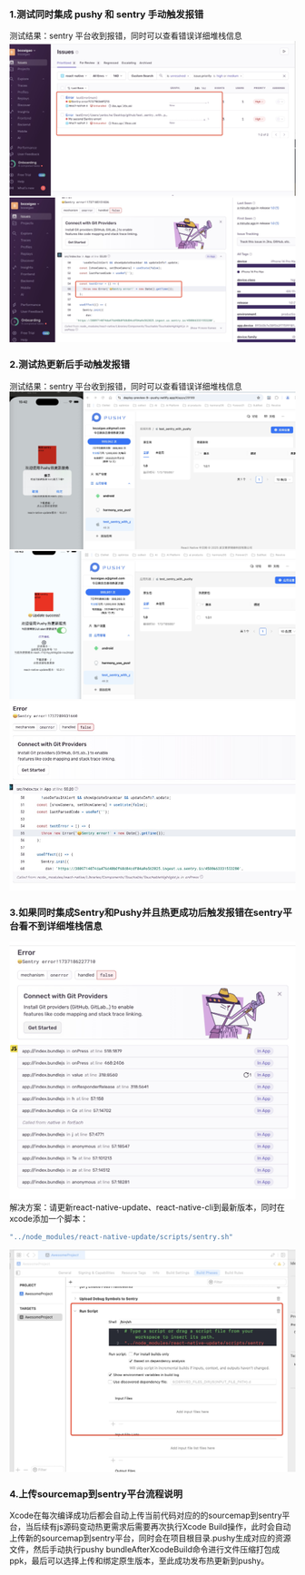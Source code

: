 ### 1.测试同时集成 pushy 和 sentry 手动触发报错

测试结果：sentry 平台收到报错，同时可以查看错误详细堆栈信息
![sentry报错](./imgs/1.jpg)
![sentry报错](./imgs/2.jpg)

### 2.测试热更新后手动触发报错

测试结果：sentry 平台收到报错，同时可以查看错误详细堆栈信息
![sentry报错](./imgs/3.jpg)
![sentry报错](./imgs/4.jpg)
![sentry报错](./imgs/5.jpg)

### 3.如果同时集成Sentry和Pushy并且热更成功后触发报错在sentry平台看不到详细堆栈信息
![sentry报错](./imgs/6.jpg)
解决方案：请更新react-native-update、react-native-cli到最新版本，同时在xcode添加一个脚本：
```sh
"../node_modules/react-native-update/scripts/sentry.sh"
```
![sentry报错](./imgs/7.jpg)

### 4.上传sourcemap到sentry平台流程说明
Xcode在每次编译成功后都会自动上传当前代码对应的的sourcemap到sentry平台，当后续有js源码变动热更需求后需要再次执行Xcode Build操作，此时会自动上传新的sourcemap到sentry平台，同时会在项目根目录.pushy生成对应的资源文件，然后手动执行pushy bundleAfterXcodeBuild命令进行文件压缩打包成ppk，最后可以选择上传和绑定原生版本，至此成功发布热更新到pushy。